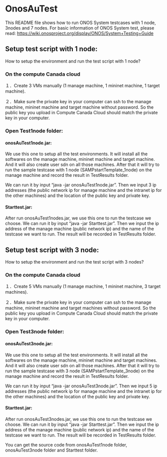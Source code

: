 # OnosAuTest

This README file shows how to run ONOS System testcases with 1 node, 3nodes and 7 nodes.
For basic information of ONOS System test, please read:
https://wiki.onosproject.org/display/ONOS/System+Testing+Guide

## Setup test script with 1 node:
How to setup the environment and run the test script with 1 node?

### On the compute Canada cloud
１．Create 3 VMs manually (1 manage machine, 1 mininet machine, 1 target machine).

２．Make sure the private key in your computer can ssh to the manage machine, mininet machine and target machine without password. So the public key you upload in Compute Canada Cloud should match the private key in your computer.

### Open Test1node folder:
#### onosAuTest1node.jar: 
We use this one to setup all the test environments. It will install all the softwares on the manage machine, mininet machine and target machine. And it will also create user sdn on all those machines. After that it will try to run the sample testcase with 1 node (SAMPstartTemplate_1node) on the manage machine and record  the result in TestResults folder. 

We can run it by input “java -jar onosAuTest1node.jar”. Then we input 3 ip addresses (the public network ip for manage machine and the intranet ip for the other machines) and the location of the public key and private key.

#### Starttest.jar: 
After run onosAuTest1nodes.jar, we use this one to run the testcase we choose.
We can run it by input “java -jar Starttest.jar”. Then we input the ip address of the manage machine (public network ip) and the name of the testcase we want to run. The result will be recorded in TestResults folder.


## Setup test script with 3 node:
How to setup the environment and run the test script with 3 nodes?

### On the compute Canada cloud
１．Create 5 VMs manually (1 manage machine, 1 mininet machine, 3 target machines).

２．Make sure the private key in your computer can ssh to the manage machine, mininet machine and target machines without password. So the public key you upload in Compute Canada Cloud should match the private key in your computer.

### Open Test3node folder:
#### onosAuTest3node.jar: 
We use this one to setup all the test environments. It will install all the softwares on the manage machine, mininet machine and target machines. And it will also create user sdn on all those machines. After that it will try to run the sample testcase with 3 node (SAMPstartTemplate_3node) on the manage machine and record  the result in TestResults folder. 

We can run it by input “java -jar onosAuTest3node.jar”. Then we input 5 ip addresses (the public network ip for manage machine and the intranet ip for the other machines) and the location of the public key and private key.

#### Starttest.jar: 
After run onosAuTest3nodes.jar, we use this one to run the testcase we choose.
We can run it by input “java -jar Starttest.jar”. Then we input the ip address of the manage machine (public network ip) and the name of the testcase we want to run. The result will be recorded in TestResults folder.


You can get the source code from onosAuTest1node folder, onosAuTest3node folder and Starttest folder.
